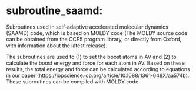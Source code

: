# subroutine_saamd:

Subroutines used in self-adaptive accelerated molecular dynamics (SAAMD) 
code, which is based on MOLDY code (The MOLDY source code can be obtained 
from the CCP5 program library, or directly from Oxford, with information 
about the latest release). 

The subroutines are used to (1) to set the boost atoms in AV and 
(2) to calculate the boost energy and force for each atom in AV. 
Based on these results, the total energy and force can be calculated 
according to equations in our paper (https://iopscience.iop.org/article/10.1088/1361-648X/aa574b). 
These subroutines can be compiled with MOLDY code.
